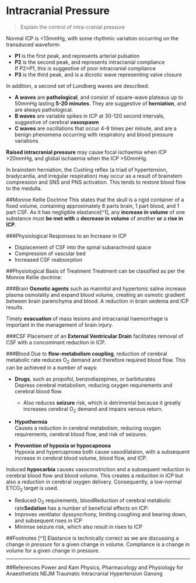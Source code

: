 # Intracranial Pressure
> Explain the control of intra-cranial pressure

Normal ICP is <13mmHg, with some rhythmic variation occurring on the transduced waveform:
* **P1** is the first peak, and represents arterial pulsation
* **P2** is the second peak, and represents intracranial compliance  
If P2>P1, this is suggestive of poor intracranial compliance
* **P3** is the third peak, and is a dicrotic wave representing valve closure

In addition, a second set of Lundberg waves are described:
* **A waves** are **pathological**, and consist of square-wave plateaus up to 50mmHg lasting **5-20 minutes**. They are suggestive of **herniation**, and are always pathological.
* **B waves** are variable spikes in ICP at 30-120 second intervals, suggestive of cerebral **vasospasm**
* **C waves** are oscillations that occur 4-8 times per minute, and are a benign phenomena occurring with respiratory and blood pressure variations

**Raised intracranial pressure** may cause focal ischaemia when ICP >20mmHg, and global ischaemia when the ICP >50mmHg.

In brainstem herniation, the Cushing reflex (a triad of hypertension, bradycardia, and irregular respiration) may occur as a result of brainstem compression and SNS and PNS activation. This tends to restore blood flow to the medulla.

##Monroe Kellie Doctrine
This states that the skull is a rigid container of a fixed volume, containing approximately 8 parts brain, 1 part blood, and 1 part CSF. As it has negligible elastance[^1], any **increase in volume** of one substance must **be met with** a **decrease in volume** of another **or** a **rise in ICP**.

###Physiological Responses to an Increase in ICP
* Displacement of CSF into the spinal subarachnoid space
* Compression of vascular bed
* Increased CSF reabsorption

##Physiological Basis of Treatment
Treatment can be classified as per the Monroe Kellie doctrine:

###Brain
**Osmotic agents** such as mannitol and hypertonic saline increase plasma osmolality and expand blood volume, creating an osmotic gradient between brain parenchyma and blood. A reduction in brain oedema and ICP results.

Timely **evacuation** of mass lesions and intracranial haemorrhage is important in the management of brain injury.

###CSF
Placement of an **External Ventricular Drain** facilitates removal of CSF with a concominant reduction in ICP.

###Blood
Due to **flow-metabolism coupling**, reduction of cerebral metabolic rate reduces O<sub>2</sub> demand and therefore required blood flow. This can be achieved in a number of ways:
* **Drugs**, such as propofol, benzodiazepines, or barbiturates  
Depress cerebral metabolism, reducing oxygen requirements and cerebral blood flow.
    * Also reduces **seizure** risk, which is detrimental because it greatly increases cerebral O<sub>2</sub> demand and impairs venous return.

* **Hypothermia**  
Causes a reduction in cerebral metabolism, reducing oxygen requirements, cerebral blood flow, and risk of seizures.

* **Prevention of hypoxia or hypocapnoea**  
  Hypoxia and hypercapnoea both cause vasodilataion, with a subsequent increase in cerebral blood volume, blood flow, and ICP.

Induced **hypocarbia** causes vasoconstriction and a subsequent reduction in cerebral blood flow and blood volume. This creates a reduction in ICP but also a reduction in cerebral oxygen delivery. Consequently, a low-normal ETCO<sub>2</sub> target is used.


* Reduced O<sub>2</sub> requirements, bloodReduction of cerebral metabolic rate**Sedation** has a number of beneficial effects on ICP:
* Improves ventilator dyssyncrhony, limiting coughing and bearing down, and subsequent rises in ICP
* Minimse seizure risk, which also result in rises to ICP



##Footnotes
[^1] Elastance is technically correct as we are discussing a change in *pressure* for a given change in volume. Compliance is a change in *volume* for a given change in pressure.

---
##References
Power and Kam
Physics, Pharmacology and Physiology for Anaesthetists
NEJM Traumatic Intracranial Hypertension
Ganong